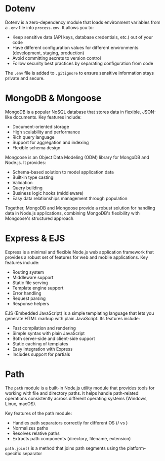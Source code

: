 # Dotenv
Dotenv is a zero-dependency module that loads environment variables from a `.env` file into `process.env`. It allows you to:

- Keep sensitive data (API keys, database credentials, etc.) out of your code
- Have different configuration values for different environments (development, staging, production)
- Avoid committing secrets to version control
- Follow security best practices by separating configuration from code

The `.env` file is added to `.gitignore` to ensure sensitive information stays private and secure.

# MongoDB & Mongoose
MongoDB is a popular NoSQL database that stores data in flexible, JSON-like documents. Key features include:
- Document-oriented storage
- High scalability and performance 
- Rich query language
- Support for aggregation and indexing
- Flexible schema design

Mongoose is an Object Data Modeling (ODM) library for MongoDB and Node.js. It provides:
- Schema-based solution to model application data
- Built-in type casting
- Validation
- Query building
- Business logic hooks (middleware)
- Easy data relationships management through population

Together, MongoDB and Mongoose provide a robust solution for handling data in Node.js applications, combining MongoDB's flexibility with Mongoose's structured approach.

# Express & EJS
Express is a minimal and flexible Node.js web application framework that provides a robust set of features for web and mobile applications. Key features include:
- Routing system
- Middleware support
- Static file serving
- Template engine support
- Error handling
- Request parsing
- Response helpers

EJS (Embedded JavaScript) is a simple templating language that lets you generate HTML markup with plain JavaScript. Its features include:
- Fast compilation and rendering
- Simple syntax with plain JavaScript
- Both server-side and client-side support
- Static caching of templates
- Easy integration with Express
- Includes support for partials


# Path
The `path` module is a built-in Node.js utility module that provides tools for working with file and directory paths. It helps handle path-related operations consistently across different operating systems (Windows, Linux, macOS).

Key features of the path module:
- Handles path separators correctly for different OS (/ vs \)
- Normalizes paths
- Resolves relative paths
- Extracts path components (directory, filename, extension)

`path.join()` is a method that joins path segments using the platform-specific separator



